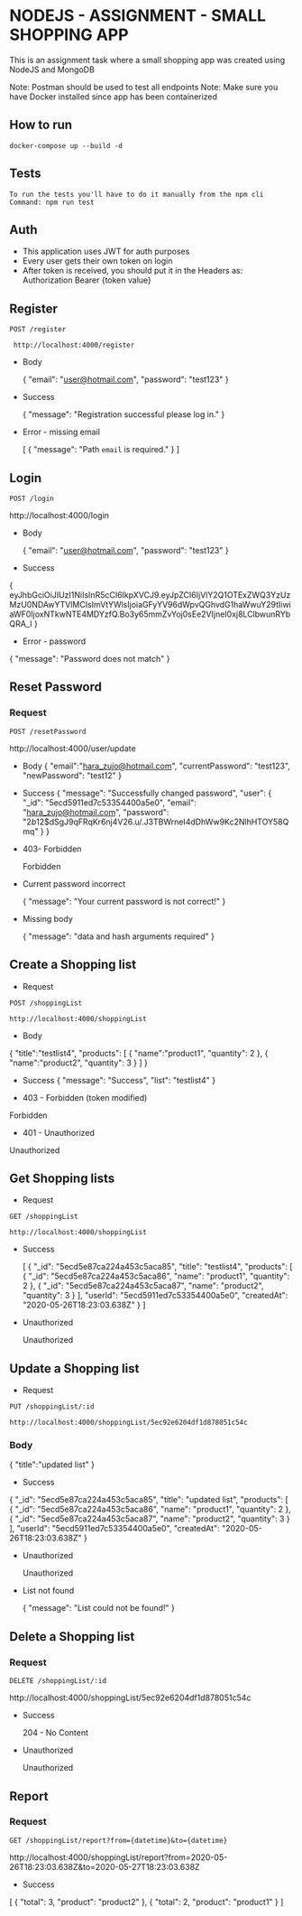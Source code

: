 # NODEJS - ASSIGNMENT - SMALL SHOPPING APP

This is an assignment task where a small shopping app was created using NodeJS and MongoDB

Note: Postman should be used to test all endpoints
Note: Make sure you have Docker installed since app has been containerized

## How to run

    docker-compose up --build -d

## Tests

    To run the tests you'll have to do it manually from the npm cli 
    Command: npm run test

## Auth

- This application uses JWT for auth purposes
- Every user gets their own token on login
- After token is received, you should put it in the Headers as: Authorization Bearer {token value}

## Register

`POST /register`

     http://localhost:4000/register

- Body

    {
        "email": "user@hotmail.com",
        "password": "test123"
    }

- Success

    {
        "message": "Registration successful please log in."
    }

- Error - missing email 

  [
    {
        "message": "Path `email` is required."
    }
  ]


## Login

`POST /login`

   http://localhost:4000/login

- Body

    {
        "email": "user@hotmail.com",
        "password": "test123"
    }

- Success

{
    eyJhbGciOiJIUzI1NiIsInR5cCI6IkpXVCJ9.eyJpZCI6IjVlY2Q1OTExZWQ3YzUzMzU0NDAwYTVlMCIsImVtYWlsIjoiaGFyYV96dWpvQGhvdG1haWwuY29tIiwiaWF0IjoxNTkwNTE4MDYzfQ.Bo3y65mmZvYoj0sEe2VIjneI0xj8LClbwunRYbQRA_I
}

- Error - password

{
    "message": "Password does not match"
}


## Reset Password

### Request

`POST /resetPassword`

   http://localhost:4000/user/update

- Body
{
	"email":"hara_zujo@hotmail.com",
	"currentPassword": "test123",
	"newPassword": "test12"
}
- Success
{
    "message": "Successfully changed password",
    "user": {
        "_id": "5ecd5911ed7c53354400a5e0",
        "email": "hara_zujo@hotmail.com",
        "password": "$2b$12$dSgJ9qFRqKr6nj4V26.u/.J3TBWrneI4dDhWw9Kc2NlhHTOY58Qmq"
    }
}

- 403- Forbidden

   Forbidden

- Current password incorrect

  {
    "message": "Your current password is not correct!"
  }

- Missing body

  {
    "message": "data and hash arguments required"
  }


## Create a Shopping list

- Request

`POST /shoppingList`

    http://localhost:4000/shoppingList

- Body

{
	"title":"testlist4",
	"products": [
		{
            "name":"product1",
			"quantity": 2
		},
		{
		"name":"product2",
		"quantity": 3
		}
	]
}

- Success
{
    "message": "Success",
    "list": "testlist4"
}

- 403 - Forbidden (token modified)

 Forbidden

 - 401 - Unauthorized
 
 Unauthorized



## Get Shopping lists

- Request

`GET /shoppingList`

    http://localhost:4000/shoppingList

- Success

    [
        {
            "_id": "5ecd5e87ca224a453c5aca85",
            "title": "testlist4",
            "products": [
                {
                    "_id": "5ecd5e87ca224a453c5aca86",
                    "name": "product1",
                    "quantity": 2
                },
                {
                    "_id": "5ecd5e87ca224a453c5aca87",
                    "name": "product2",
                    "quantity": 3
                }
            ],
            "userId": "5ecd5911ed7c53354400a5e0",
            "createdAt": "2020-05-26T18:23:03.638Z"
        }
    ]
- Unauthorized

  Unauthorized

## Update a Shopping list

- Request

`PUT /shoppingList/:id`

    http://localhost:4000/shoppingList/5ec92e6204df1d878051c54c

### Body

 {
   "title":"updated list"
 }

- Success

 {
    "_id": "5ecd5e87ca224a453c5aca85",
    "title": "updated list",
    "products": [
        {
            "_id": "5ecd5e87ca224a453c5aca86",
            "name": "product1",
            "quantity": 2
        },
        {
            "_id": "5ecd5e87ca224a453c5aca87",
            "name": "product2",
            "quantity": 3
        }
    ],
    "userId": "5ecd5911ed7c53354400a5e0",
    "createdAt": "2020-05-26T18:23:03.638Z"
}

- Unauthorized

   Unauthorized 

- List not found

  {
    "message": "List could not be found!"
  }



## Delete a Shopping list

### Request

`DELETE /shoppingList/:id`

   http://localhost:4000/shoppingList/5ec92e6204df1d878051c54c


- Success

    204 - No Content

- Unauthorized
 
    Unauthorized


## Report

### Request

`GET /shoppingList/report?from={datetime}&to={datetime}`

   http://localhost:4000/shoppingList/report?from=2020-05-26T18:23:03.638Z&to=2020-05-27T18:23:03.638Z

- Success

[
    {
        "total": 3,
        "product": "product2"
    },
    {
        "total": 2,
        "product": "product1"
    }
]